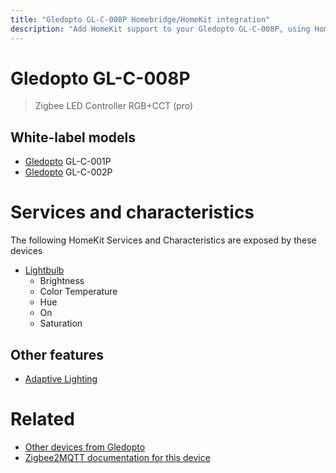 ```yaml
---
title: "Gledopto GL-C-008P Homebridge/HomeKit integration"
description: "Add HomeKit support to your Gledopto GL-C-008P, using Homebridge, Zigbee2MQTT and homebridge-z2m."
---
```

<!---
This file has been GENERATED using src/docgen/docgen.ts
DO NOT EDIT THIS FILE MANUALLY!
-->
# Gledopto GL-C-008P
> Zigbee LED Controller RGB+CCT (pro)


## White-label models
* [Gledopto](../index.md#gledopto) GL-C-001P
* [Gledopto](../index.md#gledopto) GL-C-002P

# Services and characteristics
The following HomeKit Services and Characteristics are exposed by
these devices

* [Lightbulb](../../light.md)
  * Brightness
  * Color Temperature
  * Hue
  * On
  * Saturation


## Other features
* [Adaptive Lighting](../../light.md)


# Related
* [Other devices from Gledopto](../index.md#gledopto)
* [Zigbee2MQTT documentation for this device](https://www.zigbee2mqtt.io/devices/GL-C-008P.html)